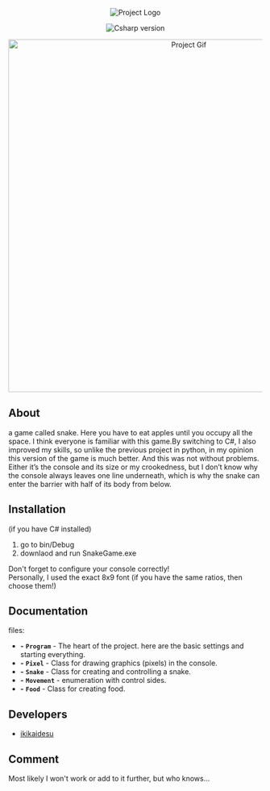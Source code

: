 <p align="center">
      <img src="https://i.ibb.co/SJMCQcD/Snake-Game-Logo.png" alt="Project Logo">
</p>

<p align="center">
    <img src="https://img.shields.io/badge/.NET CSharp-7.3-blueviolet" alt="Csharp version">
</p>

<p align="center">
      <img src="https://i.ibb.co/5FK0mMS/Snake-Game-Csharp.gif" alt="Project Gif" width="700">
</p>

## About

<p>a game called snake. Here you have to eat apples until you occupy all the space. I think everyone is familiar with this game.By switching to C#, I also improved my skills, so unlike the previous project in python, in my opinion this version of the game is much better. And this was not without problems. Either it’s the console and its size or my crookedness, but I don’t know why the console always leaves one line underneath, which is why the snake can enter the barrier with half of its body from below.</p>

## Installation

(if you have C# installed)
1. go to bin/Debug
2. downlaod and run SnakeGame.exe
   
<p>Don't forget to configure your console correctly!<br/>Personally, I used the exact 8x9 font (if you have the same ratios, then choose them!)</p>

## Documentation

files:
- **-** **`Program`** - The heart of the project. here are the basic settings and starting everything.
- **-** **`Pixel`** - Class for drawing graphics (pixels) in the console.
- **-** **`Snake`** - Class for creating and controlling a snake.
- **-** **`Movement`** - enumeration with control sides.
- **-** **`Food`** - Class for creating food.

## Developers

- [ikikaidesu](https://github.com/ikikaidesu)

## Comment

Most likely I won't work or add to it further, but who knows...
